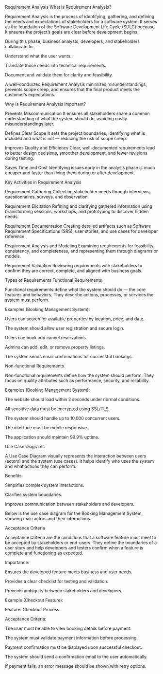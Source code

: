 Requirement Analysis
What is Requirement Analysis?

Requirement Analysis is the process of identifying, gathering, and defining the needs and expectations of stakeholders for a software system.
It serves as the foundation of the Software Development Life Cycle (SDLC) because it ensures the project’s goals are clear before development begins.

During this phase, business analysts, developers, and stakeholders collaborate to:

Understand what the user wants.

Translate those needs into technical requirements.

Document and validate them for clarity and feasibility.

A well-conducted Requirement Analysis minimizes misunderstandings, prevents scope creep, and ensures that the final product meets the customer’s expectations.

Why is Requirement Analysis Important?

Prevents Miscommunication
It ensures all stakeholders share a common understanding of what the system should do, avoiding costly misunderstandings later.

Defines Clear Scope
It sets the project boundaries, identifying what is included and what is not — reducing the risk of scope creep.

Improves Quality and Efficiency
Clear, well-documented requirements lead to better design decisions, smoother development, and fewer revisions during testing.

Saves Time and Cost
Identifying issues early in the analysis phase is much cheaper and faster than fixing them during or after development.

Key Activities in Requirement Analysis

Requirement Gathering
Collecting stakeholder needs through interviews, questionnaires, surveys, and observation.

Requirement Elicitation
Refining and clarifying gathered information using brainstorming sessions, workshops, and prototyping to discover hidden needs.

Requirement Documentation
Creating detailed artifacts such as Software Requirement Specifications (SRS), user stories, and use cases for developer reference.

Requirement Analysis and Modeling
Examining requirements for feasibility, consistency, and completeness, and representing them through diagrams or models.

Requirement Validation
Reviewing requirements with stakeholders to confirm they are correct, complete, and aligned with business goals.

Types of Requirements
Functional Requirements

Functional requirements define what the system should do — the core features and behaviors.
They describe actions, processes, or services the system must perform.

Examples (Booking Management System):

Users can search for available properties by location, price, and date.

The system should allow user registration and secure login.

Users can book and cancel reservations.

Admins can add, edit, or remove property listings.

The system sends email confirmations for successful bookings.

Non-functional Requirements

Non-functional requirements define how the system should perform.
They focus on quality attributes such as performance, security, and reliability.

Examples (Booking Management System):

The website should load within 2 seconds under normal conditions.

All sensitive data must be encrypted using SSL/TLS.

The system should handle up to 10,000 concurrent users.

The interface must be mobile responsive.

The application should maintain 99.9% uptime.

Use Case Diagrams

A Use Case Diagram visually represents the interaction between users (actors) and the system (use cases).
It helps identify who uses the system and what actions they can perform.

Benefits:

Simplifies complex system interactions.

Clarifies system boundaries.

Improves communication between stakeholders and developers.

Below is the use case diagram for the Booking Management System, showing main actors and their interactions.

Acceptance Criteria

Acceptance Criteria are the conditions that a software feature must meet to be accepted by stakeholders or end-users.
They define the boundaries of a user story and help developers and testers confirm when a feature is complete and functioning as expected.

Importance:

Ensures the developed feature meets business and user needs.

Provides a clear checklist for testing and validation.

Prevents ambiguity between stakeholders and developers.

Example (Checkout Feature):

Feature: Checkout Process

Acceptance Criteria:

The user must be able to view booking details before payment.

The system must validate payment information before processing.

Payment confirmation must be displayed upon successful checkout.

The system should send a confirmation email to the user automatically.

If payment fails, an error message should be shown with retry options.
